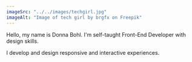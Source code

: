 ```yaml
---
imageSrc: "../../images/techgirl.jpg"
imageAlt: "Image of tech girl by brgfx on Freepik"
---
```


Hello, my name is Donna Bohl. I'm self-taught Front-End Developer with design skills.

I develop and design responsive and interactive experiences.
 
 <a href="">
